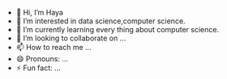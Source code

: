 - 👋 Hi, I’m Haya
- 👀 I’m interested in data science,computer science.
- 🌱 I’m currently learning every thing about computer science.
- 💞️ I’m looking to collaborate on ...
- 📫 How to reach me ...
- 😄 Pronouns: ...
- ⚡ Fun fact: ...

<!---
zokqi9-ruthez-typhIj/zokqi9-ruthez-typhIj is a ✨ special ✨ repository because its `README.md` (this file) appears on your GitHub profile.
You can click the Preview link to take a look at your changes.
--->
